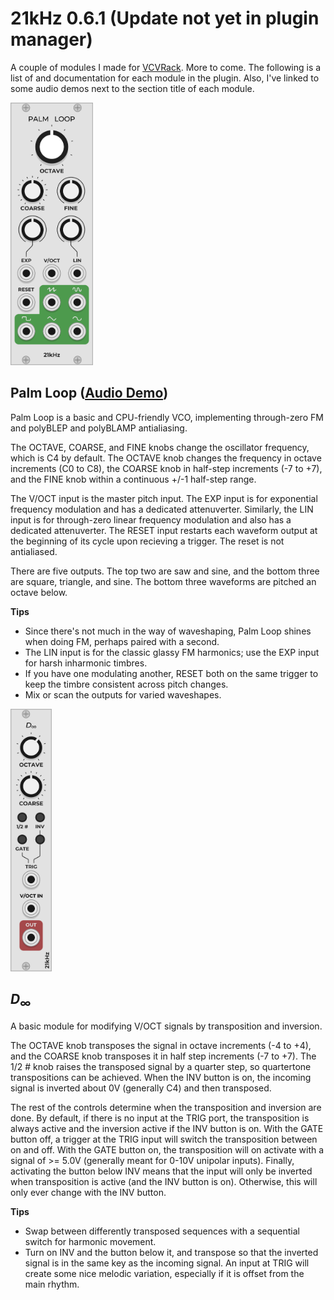 # 21kHz 0.6.1 (Update not yet in plugin manager)

A couple of modules I made for [VCVRack](https://vcvrack.com/). More to come. The following is a list of and documentation for each module in the plugin. Also, I've linked to some audio demos next to the section title of each module.

<img src="docs/pl.png" alt="drawing" height="420px"/>

## Palm Loop ([Audio Demo](https://clyp.it/d5zatc4a))

Palm Loop is a basic and CPU-friendly VCO, implementing through-zero FM and polyBLEP and polyBLAMP antialiasing.

The OCTAVE, COARSE, and FINE knobs change the oscillator frequency, which is C4 by default. The OCTAVE knob changes the frequency in octave increments (C0 to C8), the COARSE knob in half-step increments (-7 to +7), and the FINE knob within a continuous +/-1 half-step range.

The V/OCT input is the master pitch input. The EXP input is for exponential frequency modulation and has a dedicated attenuverter. Similarly, the LIN input is for through-zero linear frequency modulation and also has a dedicated attenuverter. The RESET input restarts each waveform output at the beginning of its cycle upon recieving a trigger. The reset is not antialiased.

There are five outputs. The top two are saw and sine, and the bottom three are square, triangle, and sine. The bottom three waveforms are pitched an octave below.

**Tips**
- Since there's not much in the way of waveshaping, Palm Loop shines when doing FM, perhaps paired with a second. 
- The LIN input is for the classic glassy FM harmonics; use the EXP input for harsh inharmonic timbres.
- If you have one modulating another, RESET both on the same trigger to keep the timbre consistent across pitch changes.
- Mix or scan the outputs for varied waveshapes.

<img src="docs/d.png" alt="drawing" height="420px"/>

## *D*<sub>∞</sub>

A basic module for modifying V/OCT signals by transposition and inversion.

The OCTAVE knob transposes the signal in octave increments (-4 to +4), and the COARSE knob transposes it in half step increments (-7 to +7). The 1/2 # knob raises the transposed signal by a quarter step, so quartertone transpositions can be achieved. When the INV button is on, the incoming signal is inverted about 0V (generally C4) and then transposed.

The rest of the controls determine when the transposition and inversion are done. By default, if there is no input at the TRIG port, the transposition is always active and the inversion active if the INV button is on. With the GATE button off, a trigger at the TRIG input will switch the transposition between on and off. With the GATE button on, the transposition will on activate with a signal of >= 5.0V (generally meant for 0-10V unipolar inputs). Finally, activating the button below INV means that the input will only be inverted when transposition is active (and the INV button is on). Otherwise, this will only ever change with the INV button.

**Tips**
- Swap between differently transposed sequences with a sequential switch for harmonic movement.
- Turn on INV and the button below it, and transpose so that the inverted signal is in the same key as the incoming signal. An input at TRIG will create some nice melodic variation, especially if it is offset from the main rhythm.
